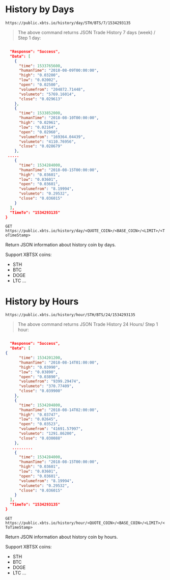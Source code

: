 # History by Days

```shell
https://public.xbts.io/history/day/STH/BTS/7/1534293135
```
> The above command returns JSON Trade History 7 days (week) / Step 1 day:

```json

  "Response": "Success",
  "Data": [
    {
      "time": 1533765600,
      "humanTime": "2018-08-09T00:00:00",
      "high": "0.03200",
      "low": "0.02002",
      "open": "0.02500",
      "volumefrom": "204872.71448",
      "volumeto": "5769.16014",
      "close": "0.029613"
    },
    {
      "time": 1533852000,
      "humanTime": "2018-08-10T00:00:00",
      "high": "0.02961",
      "low": "0.02164",
      "open": "0.02960",
      "volumefrom": "169364.04439",
      "volumeto": "4110.76956",
      "close": "0.028679"
    },
 .....
    {
      "time": 1534284000,
      "humanTime": "2018-08-15T00:00:00",
      "high": "0.03601",
      "low": "0.03601",
      "open": "0.03601",
      "volumefrom": "8.19994",
      "volumeto": "0.29532",
      "close": "0.036015"
    }
  ],
  "TimeTo": "1534293135"
}
```

`GET https://public.xbts.io/history/day/<QUOTE_COIN>/<BASE_COIN>/<LIMIT>/<ToTimeStamp>`

Return JSON information about history coin by days.

Support XBTSX coins:

- STH
- BTC
- DOGE
- LTC
...

# History by Hours

```shell
https://public.xbts.io/history/hour/STH/BTS/24/1534293135
```
> The above command returns JSON Trade History 24 Hours/ Step 1 hour:

```json

  "Response": "Success",
  "Data": [
{
      "time": 1534201200,
      "humanTime": "2018-08-14T01:00:00",
      "high": "0.03990",
      "low": "0.03890",
      "open": "0.03890",
      "volumefrom": "9399.29474",
      "volumeto": "370.77409",
      "close": "0.039900"
    },
    {
      "time": 1534204800,
      "humanTime": "2018-08-14T02:00:00",
      "high": "0.03747",
      "low": "0.02645",
      "open": "0.03523",
      "volumefrom": "41691.57997",
      "volumeto": "1291.86200",
      "close": "0.030088"
    },
   .........
    {
      "time": 1534284000,
      "humanTime": "2018-08-15T00:00:00",
      "high": "0.03601",
      "low": "0.03601",
      "open": "0.03601",
      "volumefrom": "8.19994",
      "volumeto": "0.29532",
      "close": "0.036015"
    }
  ],
  "TimeTo": "1534293135"
}
```

`GET https://public.xbts.io/history/hour/<QUOTE_COIN>/<BASE_COIN>/<LIMIT>/<ToTimeStamp>`

Return JSON information about history coin by hours.

Support XBTSX coins:

- STH
- BTC
- DOGE
- LTC
...

